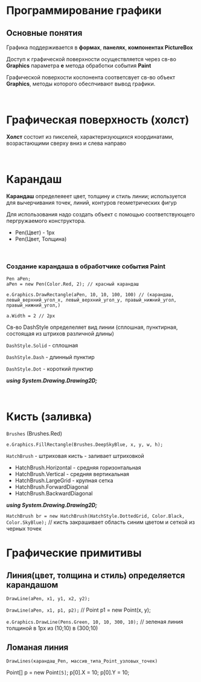 # Программирование графики
## Основные понятия

Графика поддерживается в **формах**, **панелях**, **компонентах PictureBox**

Доступ к графической поверхности осуществляется через св-во **Graphics** параметра **е** метода обработки события **Paint**

Графической поверхости коспонента соответсвует св-во объект **Graphics**, методы которого обеспчивают вывод графики.

<br>

# Графическая поверхность (холст)

**Холст** состоит из пикселей, характеризующихся координатами, возрастающими сверху вниз и слева направо

<br>

# Карандаш

**Карандаш** определеяеет цвет, толщину и стиль линии; используется для вычерчивания точек, линий, контуров геометрических фигур

Для использования надо создать объект с помощью соответствующего пергружаемого конструктора.
- Pen(Цвет) - 1px
- Pen(Цвет, Толщина)

<br>

### Создание карандаша в обработчике события Paint

```
Pen aPen;
aPen = new Pen(Color.Red, 2); // красный карандаш

e.Graphics.DrawRectangle(aPen, 10, 10, 100, 100) // (карандаш, левый_верхний_угол_х, левый_верхний_угол_у, правый_нижний_угол, правый_нижний_угол,)

a.Width = 2 // 2px
```

Св-во DashStyle определеляет вид линии (сплошная, пунктирная, состоящая из штрихов различной длины)

`DashStyle.Solid` - сплошная

`DashStyle.Dash` - длинный пунктир

`DashStyle.Dot` - короткий пунктир

***using System.Drawing.Drawing2D;***

<br>

# Кисть (заливка)

`Brushes` (Brushes.Red)

`e.Graphics.FillRectangle(Brushes.DeepSkyBlue, x, y, w, h);`

`HatchBrush` - штриховая кисть - заливает штриховкой

- HatchBrush.Horizontal - средняя горизонтальная
- HatchBrush.Vertical - средняя вертикальная
- HatchBrush.LargeGrid - крупная сетка
- HatchBrush.ForwardDiagonal
- HatchBrush.BackwardDiagonal

***using System.Drawing.Drawing2D;***

`HatchBrush br = new HatchBrush(HatchStyle.DottedGrid, Color.Black, Color.SkyBlue);` // кисть закрашивает область синим цветом и сеткой из черных точек

# Графические примитивы

## Линия(цвет, толщина и стиль) определяется карандашом

`DrawLine(aPen, x1, y1, x2, y2);`

`DrawLine(aPen, x1, p1, p2);` // Point p1 = new Point(x, y);

`e.Graphics.DrawLine(Pens.Green, 10, 10, 300, 10);` // зеленая линия толщиной в 1px из (10;10) в (300;10)

## Ломаная линия
`DrawLines(карандаш_Pen, массив_типа_Point_узловых_точек)`

Point[] p = new Point`[5]`;
p[0].X = 10; p[0].Y = 10;
